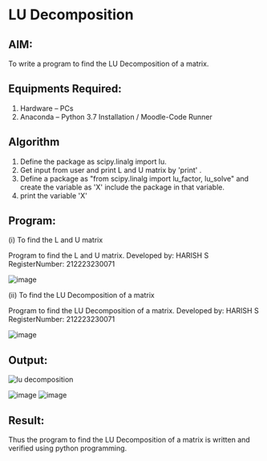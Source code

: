 # LU Decomposition 

## AIM:
To write a program to find the LU Decomposition of a matrix.

## Equipments Required:
1. Hardware – PCs
2. Anaconda – Python 3.7 Installation / Moodle-Code Runner

## Algorithm
1. Define the package as scipy.linalg import lu.
2. Get input from user and print L and U matrix by 'print' .
3. Define a package as "from scipy.linalg import lu_factor, lu_solve" and create the variable as 'X' include the package in that variable.
4. print the variable 'X'

## Program:
(i) To find the L and U matrix

Program to find the L and U matrix.
Developed by: HARISH S
RegisterNumber: 212223230071

![image](https://github.com/pirateharishs/LU-Decomposition/assets/166011385/da3c5ac6-2574-4cf5-8626-6bebdd79bc1a)



(ii) To find the LU Decomposition of a matrix

Program to find the LU Decomposition of a matrix.
Developed by: HARISH S 
RegisterNumber: 212223230071

![image](https://github.com/pirateharishs/LU-Decomposition/assets/166011385/9921758c-aae4-4577-956d-43b2f69bf520)


## Output:
![lu decomposition]()

![image](https://github.com/pirateharishs/LU-Decomposition/assets/166011385/e351e152-523a-43a3-af9c-cb69e855ef2c)
![image](https://github.com/pirateharishs/LU-Decomposition/assets/166011385/6f7dcac7-d93f-45ef-ad85-b216d6bffa08)


## Result:
Thus the program to find the LU Decomposition of a matrix is written and verified using python programming.


